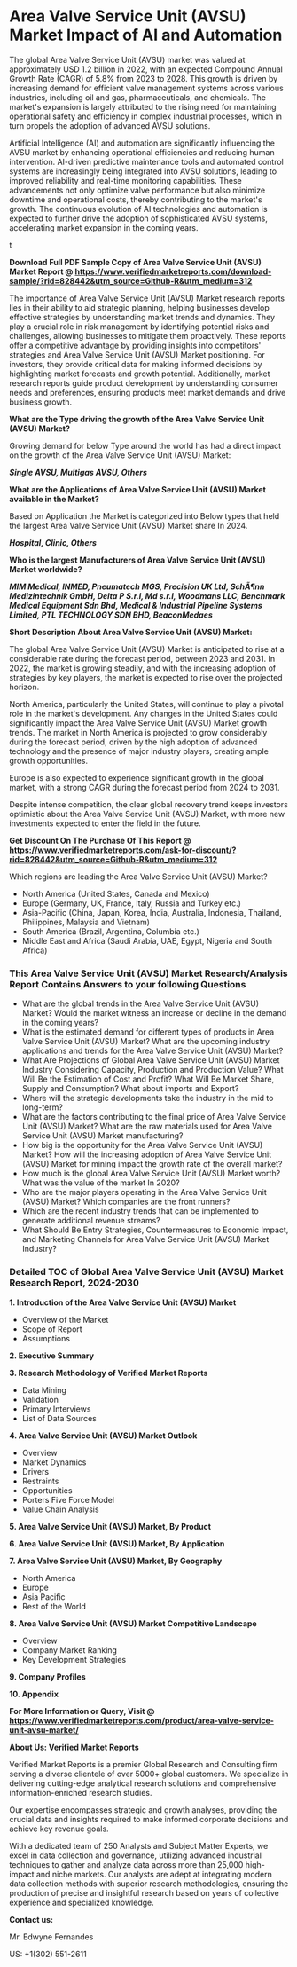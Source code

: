 <meta name="title" content="Global  Area Valve Service Unit (AVSU) Market Impact of AI and Automation"><meta name="description" content="  The global Area Valve Service Unit (AVSU) market was valued at approximately USD 1.2 billion in 2022, with an expected Compound Annual Growth Rate (CAGR) of 5.8% fro"><meta name="title" content=" Area Valve Service Unit (AVSU) Market Size, Share, Scope, Trends, Growth, Opportunities, Analysis, Forecast"> <h1>Area Valve Service Unit (AVSU) Market Impact of AI and Automation</h1> <p>The global Area Valve Service Unit (AVSU) market was valued at approximately USD 1.2 billion in 2022, with an expected Compound Annual Growth Rate (CAGR) of 5.8% from 2023 to 2028. This growth is driven by increasing demand for efficient valve management systems across various industries, including oil and gas, pharmaceuticals, and chemicals. The market's expansion is largely attributed to the rising need for maintaining operational safety and efficiency in complex industrial processes, which in turn propels the adoption of advanced AVSU solutions.</p> <p>Artificial Intelligence (AI) and automation are significantly influencing the AVSU market by enhancing operational efficiencies and reducing human intervention. AI-driven predictive maintenance tools and automated control systems are increasingly being integrated into AVSU solutions, leading to improved reliability and real-time monitoring capabilities. These advancements not only optimize valve performance but also minimize downtime and operational costs, thereby contributing to the market's growth. The continuous evolution of AI technologies and automation is expected to further drive the adoption of sophisticated AVSU systems, accelerating market expansion in the coming years.</p> t</p><p id="" class=""><strong>Download Full PDF Sample Copy of Area Valve Service Unit (AVSU) Market Report @ <a href="https://www.verifiedmarketreports.com/download-sample/?rid=828442&utm_source=Github-R&utm_medium=312" target="_blank">https://www.verifiedmarketreports.com/download-sample/?rid=828442&utm_source=Github-R&utm_medium=312</a></strong></p><p>The importance of&nbsp;Area Valve Service Unit (AVSU) Market research reports lies in their ability to aid strategic planning, helping businesses develop effective strategies by understanding market trends and dynamics. They play a crucial role in risk management by identifying potential risks and challenges, allowing businesses to mitigate them proactively. These reports offer a competitive advantage by providing insights into competitors' strategies and Area Valve Service Unit (AVSU) Market positioning. For investors, they provide critical data for making informed decisions by highlighting market forecasts and growth potential. Additionally, market research reports guide product development by understanding consumer needs and preferences, ensuring products meet market demands and drive business growth.</p><p><strong>What are the&nbsp;Type driving the growth of the Area Valve Service Unit (AVSU) Market?</strong></p><p id="" class="">Growing demand for below Type around the world has had a direct impact on the growth of the Area Valve Service Unit (AVSU) Market:</p><em><strong>Single AVSU, Multigas AVSU, Others</strong></em></p><strong>What are the&nbsp;Applications&nbsp;of Area Valve Service Unit (AVSU) Market available in the Market?</strong></p><p id="" class="">Based on Application the Market is categorized into Below types that held the largest Area Valve Service Unit (AVSU) Market share In 2024.</p><em><strong>Hospital, Clinic, Others</strong></em></p><strong>Who is the largest Manufacturers of Area Valve Service Unit (AVSU) Market worldwide?</strong></p><p><em><strong>MIM Medical, INMED, Pneumatech MGS, Precision UK Ltd, SchÃ¶nn Medizintechnik GmbH, Delta P S.r.l, Md s.r.l, Woodmans LLC, Benchmark Medical Equipment Sdn Bhd, Medical & Industrial Pipeline Systems Limited, PTL TECHNOLOGY SDN BHD, BeaconMedaes</strong></em></p><p id="" class=""><strong>Short Description About Area Valve Service Unit (AVSU) Market:</strong></p><p>The global Area Valve Service Unit (AVSU) Market is anticipated to rise at a considerable rate during the forecast period, between 2023 and 2031. In 2022, the market is growing steadily, and with the increasing adoption of strategies by key players, the market is expected to rise over the projected horizon.</p><p>North America, particularly the United States, will continue to play a pivotal role in the market's development. Any changes in the United States could significantly impact the Area Valve Service Unit (AVSU) Market growth trends. The market in North America is projected to grow considerably during the forecast period, driven by the high adoption of advanced technology and the presence of major industry players, creating ample growth opportunities.</p><p>Europe is also expected to experience significant growth in the global market, with a strong CAGR during the forecast period from 2024 to 2031.</p><p>Despite intense competition, the clear global recovery trend keeps investors optimistic about the Area Valve Service Unit (AVSU) Market, with more new investments expected to enter the field in the future.</p><p id="" class=""><strong>Get Discount On The Purchase Of This Report @ <a href="https://www.verifiedmarketreports.com/ask-for-discount/?rid=828442&utm_source=Github-R&utm_medium=312" target="_blank">https://www.verifiedmarketreports.com/ask-for-discount/?rid=828442&utm_source=Github-R&utm_medium=312</a></strong></p>Which regions are leading the Area Valve Service Unit (AVSU) Market?</p><ul><li>North America (United States, Canada and Mexico)</li><li>Europe (Germany, UK, France, Italy, Russia and Turkey etc.)</li><li>Asia-Pacific (China, Japan, Korea, India, Australia, Indonesia, Thailand, Philippines, Malaysia and Vietnam)</li><li>South America (Brazil, Argentina, Columbia etc.)</li><li>Middle East and Africa (Saudi Arabia, UAE, Egypt, Nigeria and South Africa)</li></ul><h3 id="" class="">This Area Valve Service Unit (AVSU) Market Research/Analysis Report Contains Answers to your following Questions</h3><ul><li>What are the global trends in the Area Valve Service Unit (AVSU) Market? Would the market witness an increase or decline in the demand in the coming years?</li><li>What is the estimated demand for different types of products in Area Valve Service Unit (AVSU) Market? What are the upcoming industry applications and trends for the Area Valve Service Unit (AVSU) Market?</li><li>What Are Projections of Global Area Valve Service Unit (AVSU) Market Industry Considering Capacity, Production and Production Value? What Will Be the Estimation of Cost and Profit? What Will Be Market Share, Supply and Consumption? What about imports and Export?</li><li>Where will the strategic developments take the industry in the mid to long-term?</li><li>What are the factors contributing to the final price of Area Valve Service Unit (AVSU) Market? What are the raw materials used for Area Valve Service Unit (AVSU) Market manufacturing?</li><li>How big is the opportunity for the Area Valve Service Unit (AVSU) Market? How will the increasing adoption of Area Valve Service Unit (AVSU) Market for mining impact the growth rate of the overall market?</li><li>How much is the global Area Valve Service Unit (AVSU) Market worth? What was the value of the market In 2020?</li><li>Who are the major players operating in the Area Valve Service Unit (AVSU) Market? Which companies are the front runners?</li><li>Which are the recent industry trends that can be implemented to generate additional revenue streams?</li><li>What Should Be Entry Strategies, Countermeasures to Economic Impact, and Marketing Channels for Area Valve Service Unit (AVSU) Market Industry?</li></ul><h3 id="" class="">Detailed TOC of Global Area Valve Service Unit (AVSU) Market Research Report, 2024-2030</h3><p id="" class=""><strong>1. Introduction of the Area Valve Service Unit (AVSU) Market</strong></p><ul><li>Overview of the Market</li><li>Scope of Report</li><li>Assumptions</li></ul><p id="" class=""><strong>2. Executive Summary</strong></p><p id="" class=""><strong>3. Research Methodology of Verified Market Reports</strong></p><ul><li>Data Mining</li><li>Validation</li><li>Primary Interviews</li><li>List of Data Sources</li></ul><p id="" class=""><strong>4. Area Valve Service Unit (AVSU) Market Outlook</strong></p><ul><li>Overview</li><li>Market Dynamics</li><li>Drivers</li><li>Restraints</li><li>Opportunities</li><li>Porters Five Force Model</li><li>Value Chain Analysis</li></ul><p id="" class=""><strong>5. Area Valve Service Unit (AVSU) Market, By Product</strong></p><p id="" class=""><strong>6. Area Valve Service Unit (AVSU) Market, By Application</strong></p><p id="" class=""><strong>7. Area Valve Service Unit (AVSU) Market, By Geography</strong></p><ul><li>North America</li><li>Europe</li><li>Asia Pacific</li><li>Rest of the World</li></ul><p id="" class=""><strong>8. Area Valve Service Unit (AVSU) Market Competitive Landscape</strong></p><ul><li>Overview</li><li>Company Market Ranking</li><li>Key Development Strategies</li></ul><p id="" class=""><strong>9. Company Profiles</strong></p><p id="" class=""><strong>10. Appendix</strong></p><p id="" class=""><strong>For More Information or Query, Visit @ <a href="https://www.verifiedmarketreports.com/product/area-valve-service-unit-avsu-market/" target="_blank">https://www.verifiedmarketreports.com/product/area-valve-service-unit-avsu-market/</a></strong></p><p id="" class=""><strong>About Us: Verified Market Reports</strong></p><p id="" class="">Verified Market Reports is a premier Global Research and Consulting firm serving a diverse clientele of over 5000+ global customers. We specialize in delivering cutting-edge analytical research solutions and comprehensive information-enriched research studies.</p><p id="" class="">Our expertise encompasses strategic and growth analyses, providing the crucial data and insights required to make informed corporate decisions and achieve key revenue goals.</p><p id="" class="">With a dedicated team of 250 Analysts and Subject Matter Experts, we excel in data collection and governance, utilizing advanced industrial techniques to gather and analyze data across more than 25,000 high-impact and niche markets. Our analysts are adept at integrating modern data collection methods with superior research methodologies, ensuring the production of precise and insightful research based on years of collective experience and specialized knowledge.</p><p id="" class=""><strong>Contact us:</strong></p><p id="" class="">Mr. Edwyne Fernandes</p><p id="" class="">US: +1(302) 551-2611</p>